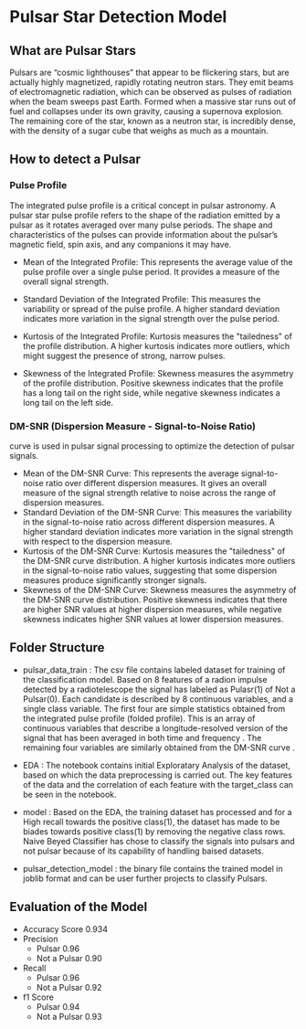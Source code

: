 # Pulsar Star Detection Model

## What are Pulsar Stars
Pulsars are “cosmic lighthouses” that appear to be flickering stars, but are actually highly magnetized, rapidly rotating neutron stars. They emit beams of electromagnetic radiation, which can be observed as pulses of radiation when the beam sweeps past Earth. Formed when a massive star runs out of fuel and collapses under its own gravity, causing a supernova explosion. The remaining core of the star, known as a neutron star, is incredibly dense, with the density of a sugar cube that weighs as much as a mountain.

## How to detect a Pulsar
### Pulse Profile
 The integrated pulse profile is a critical concept in pulsar astronomy. A pulsar star pulse profile refers to the shape of the radiation emitted by a pulsar as it rotates averaged over 
 many pulse periods. The shape and characteristics of the pulses can provide information about the pulsar’s magnetic field, spin axis, and any companions it may have.

- Mean of the Integrated Profile: This represents the average value of the pulse profile over a single pulse period. It provides a measure of the overall signal strength.
- Standard Deviation of the Integrated Profile: This measures the variability or spread of the pulse profile. A higher standard deviation indicates more variation in the signal strength over the pulse period.

- Kurtosis of the Integrated Profile: Kurtosis measures the "tailedness" of the profile distribution. A higher kurtosis indicates more outliers, which might suggest the presence of strong, narrow pulses.

- Skewness of the Integrated Profile: Skewness measures the asymmetry of the profile distribution. Positive skewness indicates that the profile has a long tail on the right side, while negative skewness indicates a long tail on the left side.

### DM-SNR (Dispersion Measure - Signal-to-Noise Ratio) 
curve is used in pulsar signal processing to optimize the detection of pulsar signals.
- Mean of the DM-SNR Curve: This represents the average signal-to-noise ratio over different dispersion measures. It gives an overall measure of the signal strength relative to noise across the range of dispersion measures.
- Standard Deviation of the DM-SNR Curve: This measures the variability in the signal-to-noise ratio across different dispersion measures. A higher standard deviation indicates more variation in the signal strength with respect to the dispersion measure.
- Kurtosis of the DM-SNR Curve: Kurtosis measures the "tailedness" of the DM-SNR curve distribution. A higher kurtosis indicates more outliers in the signal-to-noise ratio values, suggesting that some dispersion measures produce significantly stronger signals.
- Skewness of the DM-SNR Curve: Skewness measures the asymmetry of the DM-SNR curve distribution. Positive skewness indicates that there are higher SNR values at higher dispersion measures, while negative skewness indicates higher SNR values at lower dispersion measures.

## Folder Structure
- pulsar_data_train : The csv file contains labeled dataset for training of the classification model. Based on 8 features of a radion impulse detected by a radiotelescope the signal has labeled as Pulasr(1) of Not a Pulsar(0).
Each candidate is described by 8 continuous variables, and a single class variable. The first four are simple statistics obtained from the integrated pulse profile (folded profile). This is an array of continuous variables that describe a longitude-resolved version of the signal that has been averaged in both time and frequency . The remaining four variables are similarly obtained from the DM-SNR curve .

- EDA : The notebook contains initial Exploratary Analysis of the dataset, based on which the data preprocessing is carried out. The key features of the data and the correlation of each feature with the target_class can be seen in the notebook.

- model : Based on the EDA, the training dataset has processed and for a High recall towards the positive class(1), the dataset has made to be biades towards positive class(1) by removing the negative class rows. Naive Beyed Classifier has chose to classify the signals into pulsars and not pulsar because of its capability of handling baised datasets.
- pulsar_detection_model : the binary file contains the trained model in joblib format and can be user further projects to classify Pulsars.

## Evaluation of the Model
- Accuracy Score 0.934
- Precision
  - Pulsar 0.96
  - Not a Pulsar 0.90
- Recall
  - Pulsar 0.96
  - Not a Pulsar 0.92
- f1 Score
  - Pulsar 0.94
  - Not a Pulsar 0.93
